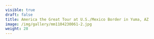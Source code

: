 ```yaml
---
visible: true
draft: false
title: America the Great Tour at U.S./Mexico Border in Yuma, AZ
image: /img/gallery/mm1104230061-2.jpg
weight: 28
---
```

